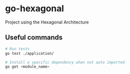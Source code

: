 # go-hexagonal
Project using the Hexagonal Architecture

## Useful commands
```bash
# Run tests
go test ./application/

# Install a specific dependency when not auto imported
go get <module_name>
```
